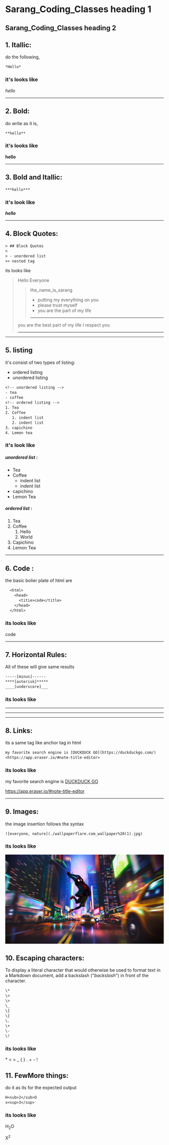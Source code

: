 Sarang_Coding_Classes heading 1
===========================

Sarang_Coding_Classes heading 2
---------------------------

## 1. Itallic: 

do the following,
```
*Hello*
```
### it's looks like
*hello*

----------------
## 2. Bold: 
do write as it is,
```
**hello**
```
### it's looks like 
**hello**

-----------------
## 3. Bold and Itallic:
```
***hello***
```
### it's look like
***hello***

-------------
## 4. Block Quotes:
```
> ## Block Quotes
>
> - unordered list
>> nested tag
```
its looks like
>Hello Everyone
>>the_name_is_sarang
>>- putting my everything on you
>>- please trust myself
>>- you are the part of my life
>>--------
>you are the best part of my life 
>I respect you
>
>---------

-------
## 5. listing

it's consist of two types of listing:
* ordered listing
* unordered listing
```
<!-- unordered listing -->
- tea
- coffee 
<!-- ordered listing -->
1. Tea
2. Coffee
   1. indent list
   2. indent list
3. capichino
4. Lemon tea
```
### it's look like
##### unordered list :
- Tea 
- Coffee
    - indent list
    - indent list
- capichino
- Lemon Tea
##### ordered list :
1. Tea 
2. Coffee
    1. Hello
    2. World
3. Capichino
4. Lemon Tea

------
## 6. Code :
the basic bolier plate of html are
```
  <html>
    <head>
      <titie>code</title>
    </head>
  </html>
```
### its looks like
  <html>
    <head>
      <titie>code</title>
    </head>
  </html>

----------
## 7. Horizontal Rules:

All of these will give same results
```
-----[minus]------
****[asterisk]*****
____[underscore]___
```

### its looks like
--------------
**********
________________

## 8. Links:

its a same tag like anchor tag in html

```
my favorite search engine is [DUCKDUCK GO](https://duckduckgo.com/)
<https://app.eraser.io/#note-title-editor>
```

### its looks like
my favorite search engine is [DUCKDUCK GO](https://duckduckgo.com/)

<https://app.eraser.io/#note-title-editor>

-----------

## 9. Images:
the image insertion follows the syntax 
```
![everyone, nature](./wallpaperflare.com_wallpaper%20(1).jpg)
```
### its looks like 
![spiderman,Verycool](./wallpaperflare.com_wallpaper%20(1).jpg)


## 10. Escaping characters:
To display a literal character that would otherwise be used to format text in a Markdown document, add a backslash ("_backslash_") in front of the character.
```
\*
\<
\>
\_
\{
\}
\.
\+
\-
\!
```
### its looks like
\*
\<
\>
\_
\{
\}
\.
\+
\-
\!

## 11. FewMore things:
do it as its for the expected output

```
H<sub>2</sub>O
x<sup>3</sup>
```
### its looks like
H<sub>2</sub>O

X<sup>2</sup>




